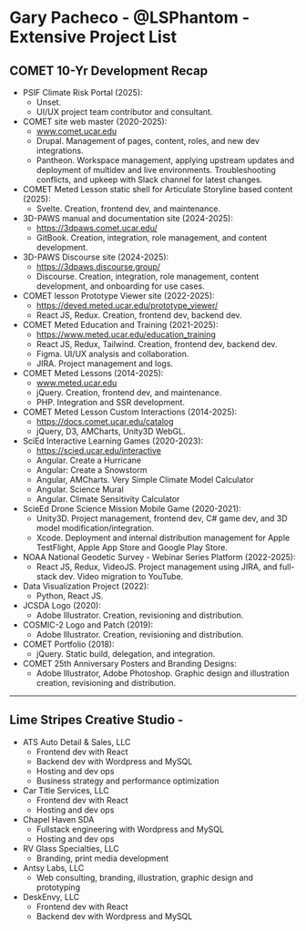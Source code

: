 # Gary Pacheco - @LSPhantom - Extensive Project List

## COMET 10-Yr Development Recap
- PSIF Climate Risk Portal (2025):
    - Unset.
    - UI/UX project team contributor and consultant.
- COMET site web master (2020-2025):
    - www.comet.ucar.edu
    - Drupal.  Management of pages, content, roles, and new dev integrations.
    - Pantheon. Workspace management, applying upstream updates and deployment of multidev and live environments. Troubleshooting conflicts, and upkeep with Slack channel for latest changes.
- COMET Meted Lesson static shell for Articulate Storyline based content (2025):
    - Svelte. Creation, frontend dev, and maintenance.
- 3D-PAWS manual and documentation site (2024-2025):
    - https://3dpaws.comet.ucar.edu/
    - GitBook. Creation, integration, role management, and content development.
- 3D-PAWS Discourse site (2024-2025):
    - https://3dpaws.discourse.group/
    - Discourse. Creation, integration, role management, content development, and onboarding for use cases.
- COMET lesson Prototype Viewer site (2022-2025):
    - https://deved.meted.ucar.edu/prototype_viewer/  
    - React JS, Redux. Creation, frontend dev, backend dev.
- COMET Meted Education and Training (2021-2025):
    - https://www.meted.ucar.edu/education_training
    - React JS, Redux, Tailwind. Creation, frontend dev, backend dev.
    - Figma. UI/UX analysis and collaboration.
    - JIRA. Project management and logs.
- COMET Meted Lessons (2014-2025):
    - www.meted.ucar.edu
    - jQuery. Creation, frontend dev, and maintenance.
    - PHP. Integration and SSR development.
- COMET Meted Lesson Custom Interactions (2014-2025):
    - https://docs.comet.ucar.edu/catalog
    - jQuery, D3, AMCharts, Unity3D WebGL.
- SciEd Interactive Learning Games (2020-2023):  
    - https://scied.ucar.edu/interactive
    - Angular. Create a Hurricane
    - Angular: Create a Snowstorm
    - Angular, AMCharts. Very Simple Climate Model Calculator
    - Angular. Science Mural
    - Angular. Climate Sensitivity Calculator
- ScieEd Drone Science Mission Mobile Game (2020-2021):
    - Unity3D.  Project management, frontend dev, C# game dev, and 3D model modification/integration. 
    - Xcode. Deployment and internal distribution management for Apple TestFlight, Apple App Store and Google Play Store.
- NOAA National Geodetic Survey - Webinar Series Platform (2022-2025):
    - React JS, Redux, VideoJS. Project management using JIRA, and full-stack dev. Video migration to YouTube.
- Data Visualization Project (2022):
    - Python, React JS. 
- JCSDA Logo (2020): 
    - Adobe Illustrator. Creation, revisioning and distribution.
- COSMIC-2 Logo and Patch (2019):
    - Adobe Illustrator. Creation, revisioning and distribution.
- COMET Portfolio (2018):  
    - jQuery. Static build, delegation, and integration.
- COMET 25th Anniversary Posters and Branding Designs:
    - Adobe Illustrator, Adobe Photoshop. Graphic design and illustration creation, revisioning and distribution.

---

## Lime Stripes Creative Studio - 
- ATS Auto Detail & Sales, LLC
  - Frontend dev with React
  - Backend dev with Wordpress and MySQL
  - Hosting and dev ops
  - Business strategy and performance optimization
- Car Title Services, LLC
  -  Frontend dev with React
  -  Hosting and dev ops
- Chapel Haven SDA
  - Fullstack engineering with Wordpress and MySQL
  - Hosting and dev ops
- RV Glass Specialties, LLC
  - Branding, print media development
- Antsy Labs, LLC
  - Web consulting, branding, illustration, graphic design and prototyping
- DeskEnvy, LLC
  - Frontend dev with React
  - Backend dev with Wordpress and MySQL
